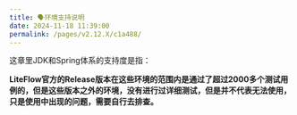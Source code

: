 ```yaml
---
title: 🗣环境支持说明
date: 2024-11-18 11:39:00
permalink: /pages/v2.12.X/c1a488/
---
```


这章里JDK和Spring体系的支持度是指：

**LiteFlow官方的Release版本在这些环境的范围内是通过了超过2000多个测试用例的，但是这些版本之外的环境，没有进行过详细测试，但是并不代表无法使用，只是使用中出现的问题，需要自行去排查。**
